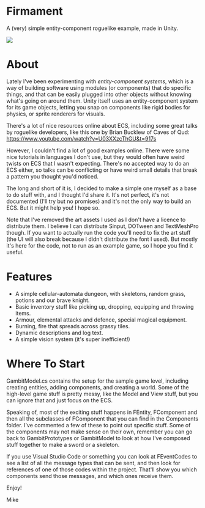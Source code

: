 # Firmament

A (very) simple entity-component roguelike example, made in Unity.

![](https://imgur.com/fGMqrWh.png)

About
=====

Lately I've been experimenting with *entity-component systems*, which is a way of building software using modules (or components) that do specific things, and that can be easily plugged into other objects without knowing what's going on around them. Unity itself uses an entity-component system for its game objects, letting you snap on components like rigid bodies for physics, or sprite renderers for visuals.

There's a lot of nice resources online about ECS, including some great talks by roguelike developers, like this one by Brian Bucklew of Caves of Qud: https://www.youtube.com/watch?v=U03XXzcThGU&t=917s

However, I couldn't find a lot of good examples online. There were some nice tutorials in languages I don't use, but they would often have weird twists on ECS that I wasn't expecting. There's no accepted way to do an ECS either, so talks can be conflicting or have weird small details that break a pattern you thought you'd noticed.

The long and short of it is, I decided to make a simple one myself as a base to do stuff with, and I thought I'd share it. It's not perfect, it's not documented (I'll try but no promises) and it's not the only way to build an ECS. But it might help you! I hope so.

Note that I've removed the art assets I used as I don't have a licence to distribute them. I believe I can distribute Sinput, DOTween and TextMeshPro though. If you want to actually run the code you'll need to fix the art stuff (the UI will also break because I didn't distribute the font I used). But mostly it's here for the code, not to run as an example game, so I hope you find it useful.

Features
========

* A simple cellular-automata dungeon, with skeletons, random grass, potions and our brave knight.
* Basic inventory stuff like picking up, dropping, equipping and throwing items.
* Armour, elemental attacks and defence, special magical equipment.
* Burning, fire that spreads across grassy tiles.
* Dynamic descriptions and log text.
* A simple vision system (it's super inefficient!)

Where To Start
==============

GambitModel.cs contains the setup for the sample game level, including creating entities, adding components, and creating a world. Some of the high-level game stuff is pretty messy, like the Model and View stuff, but you can ignore that and just focus on the ECS.

Speaking of, most of the exciting stuff happens in FEntity, FComponent and then all the subclasses of FComponent that you can find in the Components folder. I've commented a few of these to point out specific stuff. Some of the components may not make sense on their own, remember you can go back to GambitPrototypes or GambitModel to look at how I've composed stuff together to make a sword or a skeleton.

If you use Visual Studio Code or something you can look at FEventCodes to see a list of all the message types that can be sent, and then look for references of one of those codes within the project. That'll show you which components send those messages, and which ones receive them.

Enjoy!

Mike
